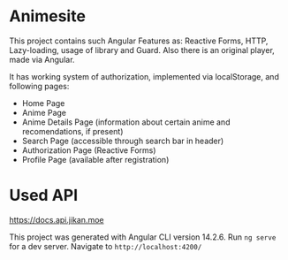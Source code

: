 # Animesite

This project contains such Angular Features as: Reactive Forms, HTTP, Lazy-loading, usage of library and Guard. Also there is an original player, made via Angular.

It has working system of authorization, implemented via localStorage, and following pages:
- Home Page
- Anime Page
- Anime Details Page (information about certain anime and recomendations, if present)
- Search Page (accessible through search bar in header)
- Authorization Page (Reactive Forms)
- Profile Page (available after registration)

# Used API

https://docs.api.jikan.moe


This project was generated with Angular CLI version 14.2.6.
Run `ng serve` for a dev server. Navigate to `http://localhost:4200/`
